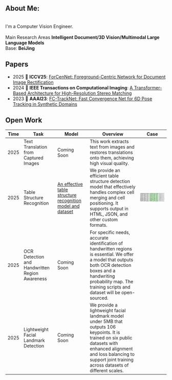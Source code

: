 
## About Me:
<br>I'm a Computer Vision Engineer.<br>  
Main Research Areas 
**Intelligent Document/3D Vision/Multimodal Large Language Models**  
Base: **BeiJing**   

## Papers
* 2025 🎉  **ICCV25**: [ForCenNet: Foreground-Centric Network for Document Image Rectification]()
* 2024 🎉 **IEEE Transactions on Computational Imaging**: [A Transformer-Based Architecture for High-Resolution Stereo Matching](https://ieeexplore.ieee.org/document/10387769) 
* 2023 🎉 **AAAI23**: [FC-TrackNet: Fast Convergence Net for 6D Pose Tracking in Synthetic Domains](https://doi.org/10.1609/aaai.v37i13.27077) 

## Open Work
|Time                   | Task                 | Model         |   Overview    |   Case        | 
|---------------------- |----------------------|---------------|---------------|---------------|
|2025| Text Translation from Captured Images | Coming Soon | This work extracts text from images and restores translations onto them, achieving high visual quality. |
|2025| Table Structure Recognition |[An effective table structure recognition model and dataset](https://github.com/caipeng328/wired_table_rec)| We provide an efficient table structure detection model that effectively handles complex cell merging and cell positioning. It supports output in HTML, JSON, and other custom formats.| ![Demo](./figures/case.gif)| 
|2025| OCR Detection and Handwritten Region Awareness | Coming Soon | For specific needs, accurate identification of handwritten regions is essential. We offer a model that outputs both OCR detection boxes and a handwriting probability map. The training scripts and dataset will be open-sourced.|
|2025| Lightweight Facial Landmark Detection | Coming Soon | We provide a lightweight facial landmark model under 5MB that outputs 106 keypoints. It is trained on six public datasets with enhanced alignment and loss balancing to support joint training across datasets of different scales. |
